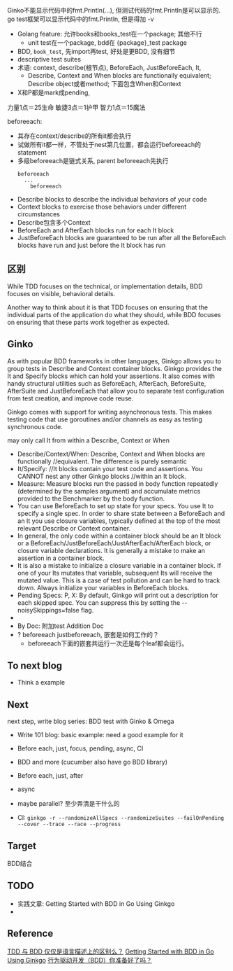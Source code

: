 Ginko不能显示代码中的fmt.Println(...), 但测试代码的fmt.Println是可以显示的.
go test框架可以显示代码中的fmt.Println, 但是得加 -v


*  Golang feature: 允许books和books_test在一个package; 其他不行
    -  unit test在一个package, bdd在 {package}_test package
*  BDD, `book_test`, 先import再test, 好处是更BDD, 没有细节
*  descriptive test suites
*  术语: context, describe(根节点), BeforeEach, JustBeforeEach, It, 
    -  Describe, Context and When blocks are functionally equivalent; Describe object或者method; 下面包含When和Context
*  X和P都是mark成pending, 

力量1点＝25生命
敏捷3点＝1护甲
智力1点＝15魔法


beforeeach: 

*  其存在context/describe的所有it都会执行
*  试做所有it都一样，不管处于nest第几位置，都会运行beforeeach的statement
*  多级beforeeach是链式关系, parent beforeeach先执行 
    ```
    beforeeach
      ...
        beforeeach
    ```
*  Describe blocks to describe the individual behaviors of your code
*  Context blocks to exercise those behaviors under different circumstances
*  Describe包含多个Context
*  BeforeEach and AfterEach blocks run for each It block
*  JustBeforeEach blocks are guaranteed to be run after all the BeforeEach blocks have run and just before the It block has run

## 区别

While TDD focuses on the technical, or implementation details, BDD focuses on visible, behavioral details. 

Another way to think about it is that TDD focuses on ensuring that the individual parts of the application do what they should, while BDD focuses on ensuring that these parts work together as expected.

## Ginko

As with popular BDD frameworks in other languages, Ginkgo allows you to group tests in Describe and Context container blocks. Ginkgo provides the It and Specify blocks which can hold your assertions. It also comes with handy structural utilities such as BeforeEach, AfterEach, BeforeSuite, AfterSuite and JustBeforeEach that allow you to separate test configuration from test creation, and improve code reuse.

Ginkgo comes with support for writing asynchronous tests. This makes testing code that use goroutines and/or channels as easy as testing synchronous code.


may only call It from within a Describe, Context or When

*  Describe/Context/When: Describe, Context and When blocks are functionally
//equivalent.  The difference is purely semantic
*  It/Specify: //It blocks contain your test code and assertions.  You CANNOT nest any other Ginkgo blocks
//within an It block.
*  Measure: Measure blocks run the passed in body function repeatedly (determined by the samples argument) and accumulate metrics provided to the Benchmarker by the body function.
*  You can use BeforeEach to set up state for your specs. You use It to specify a single spec.
In order to share state between a BeforeEach and an It you use closure variables, typically defined at the top of the most relevant Describe or Context container.
*  In general, the only code within a container block should be an It block or a BeforeEach/JustBeforeEach/JustAfterEach/AfterEach block, or closure variable declarations. It is generally a mistake to make an assertion in a container block.
*  It is also a mistake to initialize a closure variable in a container block. If one of your Its mutates that variable, subsequent Its will receive the mutated value. This is a case of test pollution and can be hard to track down. Always initialize your variables in BeforeEach blocks.
*  Pending Specs: P, X: By default, Ginkgo will print out a description for each skipped spec. You can suppress this by setting the --noisySkippings=false flag.
*  
*  By Doc: 附加test Addition Doc
*  ? beforeeach justbeforeeach, 嵌套是如何工作的？ 
    -  beforeeach下面的嵌套共运行一次还是每个leaf都会运行。

## To next blog

*  Think a example



## Next 

next step, write blog series: BDD test with Ginko & Omega

*  Write 101 blog: basic example: need a good example for it
*  Before each, just, focus, pending, async, CI
*  BDD and more (cucumber also have go BDD library)


*  Before each, just, after
*  async
*  maybe parallel? 至少弄清是干什么的
*  CI: `ginkgo -r --randomizeAllSpecs --randomizeSuites --failOnPending --cover --trace --race --progress`

## Target

BDD结合

## TODO

*  实践文章:  Getting Started with BDD in Go Using Ginkgo
*  


## Reference

[TDD 与 BDD 仅仅是语言描述上的区别么？](https://www.zhihu.com/question/20161970)
[Getting Started with BDD in Go Using Ginkgo](https://semaphoreci.com/community/tutorials/getting-started-with-bdd-in-go-using-ginkgo)
[行为驱动开发（BDD）你准备好了吗？](https://blog.csdn.net/chancein007/article/details/77543494)